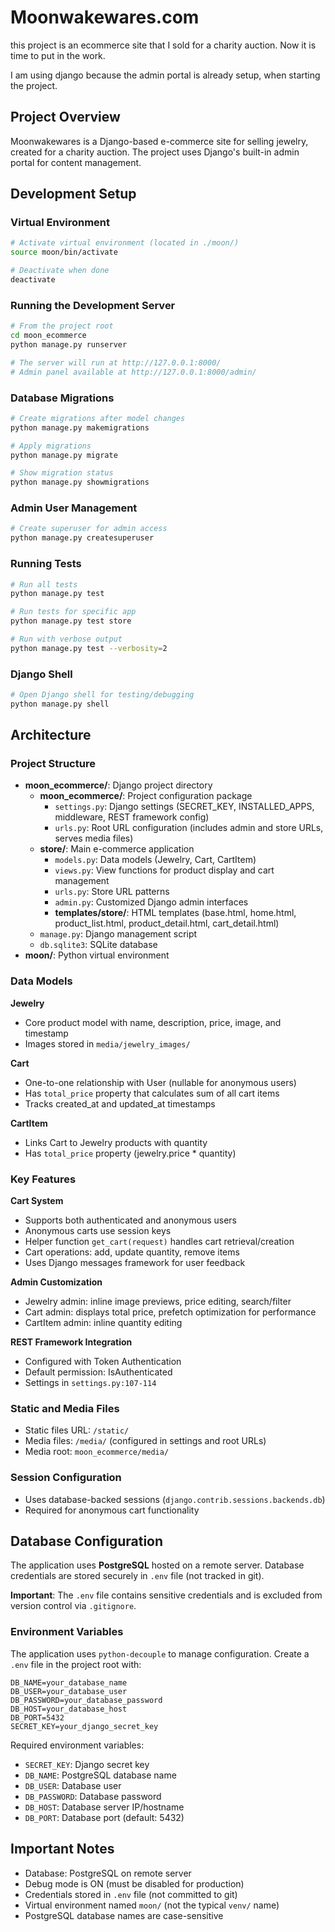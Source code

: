 # Moonwakewares.com

this project is an ecommerce site that I sold for a charity auction. Now it is time to put in the work.   


I am using django because the admin portal is already setup, when starting the project. 


## Project Overview

Moonwakewares is a Django-based e-commerce site for selling jewelry, created for a charity auction. The project uses Django's built-in admin portal for content management.

## Development Setup

### Virtual Environment
```bash
# Activate virtual environment (located in ./moon/)
source moon/bin/activate

# Deactivate when done
deactivate
```

### Running the Development Server
```bash
# From the project root
cd moon_ecommerce
python manage.py runserver

# The server will run at http://127.0.0.1:8000/
# Admin panel available at http://127.0.0.1:8000/admin/
```

### Database Migrations
```bash
# Create migrations after model changes
python manage.py makemigrations

# Apply migrations
python manage.py migrate

# Show migration status
python manage.py showmigrations
```

### Admin User Management
```bash
# Create superuser for admin access
python manage.py createsuperuser
```

### Running Tests
```bash
# Run all tests
python manage.py test

# Run tests for specific app
python manage.py test store

# Run with verbose output
python manage.py test --verbosity=2
```

### Django Shell
```bash
# Open Django shell for testing/debugging
python manage.py shell
```

## Architecture

### Project Structure
- **moon_ecommerce/**: Django project directory
  - **moon_ecommerce/**: Project configuration package
    - `settings.py`: Django settings (SECRET_KEY, INSTALLED_APPS, middleware, REST framework config)
    - `urls.py`: Root URL configuration (includes admin and store URLs, serves media files)
  - **store/**: Main e-commerce application
    - `models.py`: Data models (Jewelry, Cart, CartItem)
    - `views.py`: View functions for product display and cart management
    - `urls.py`: Store URL patterns
    - `admin.py`: Customized Django admin interfaces
    - **templates/store/**: HTML templates (base.html, home.html, product_list.html, product_detail.html, cart_detail.html)
  - `manage.py`: Django management script
  - `db.sqlite3`: SQLite database
- **moon/**: Python virtual environment

### Data Models

**Jewelry**
- Core product model with name, description, price, image, and timestamp
- Images stored in `media/jewelry_images/`

**Cart**
- One-to-one relationship with User (nullable for anonymous users)
- Has `total_price` property that calculates sum of all cart items
- Tracks created_at and updated_at timestamps

**CartItem**
- Links Cart to Jewelry products with quantity
- Has `total_price` property (jewelry.price * quantity)

### Key Features

**Cart System**
- Supports both authenticated and anonymous users
- Anonymous carts use session keys
- Helper function `get_cart(request)` handles cart retrieval/creation
- Cart operations: add, update quantity, remove items
- Uses Django messages framework for user feedback

**Admin Customization**
- Jewelry admin: inline image previews, price editing, search/filter
- Cart admin: displays total price, prefetch optimization for performance
- CartItem admin: inline quantity editing

**REST Framework Integration**
- Configured with Token Authentication
- Default permission: IsAuthenticated
- Settings in `settings.py:107-114`

### Static and Media Files
- Static files URL: `/static/`
- Media files: `/media/` (configured in settings and root URLs)
- Media root: `moon_ecommerce/media/`

### Session Configuration
- Uses database-backed sessions (`django.contrib.sessions.backends.db`)
- Required for anonymous cart functionality

## Database Configuration

The application uses **PostgreSQL** hosted on a remote server. Database credentials are stored securely in `.env` file (not tracked in git).

**Important**: The `.env` file contains sensitive credentials and is excluded from version control via `.gitignore`.

### Environment Variables
The application uses `python-decouple` to manage configuration. Create a `.env` file in the project root with:

```
DB_NAME=your_database_name
DB_USER=your_database_user
DB_PASSWORD=your_database_password
DB_HOST=your_database_host
DB_PORT=5432
SECRET_KEY=your_django_secret_key
```

Required environment variables:
- `SECRET_KEY`: Django secret key
- `DB_NAME`: PostgreSQL database name
- `DB_USER`: Database user
- `DB_PASSWORD`: Database password
- `DB_HOST`: Database server IP/hostname
- `DB_PORT`: Database port (default: 5432)

## Important Notes

- Database: PostgreSQL on remote server
- Debug mode is ON (must be disabled for production)
- Credentials stored in `.env` file (not committed to git)
- Virtual environment named `moon/` (not the typical `venv/` name)
- PostgreSQL database names are case-sensitive
